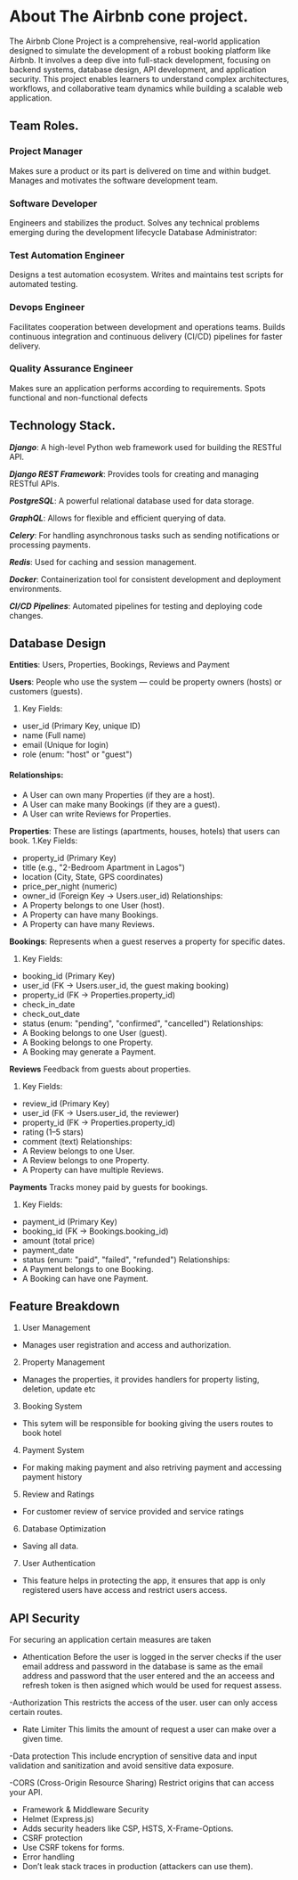 # About The Airbnb cone project.

The Airbnb Clone Project is a comprehensive, real-world application designed to simulate the development of a robust booking platform like Airbnb. It involves a deep dive into full-stack development, focusing on backend systems, database design, API development, and application security. This project enables learners to understand complex architectures, workflows, and collaborative team dynamics while building a scalable web application.

## Team Roles.

### Project Manager

Makes sure a product or its part is delivered on time and within budget. Manages and motivates the software development team.

### Software Developer

Engineers and stabilizes the product. Solves any technical problems emerging during the development lifecycle
Database Administrator:

### Test Automation Engineer

Designs a test automation ecosystem. Writes and maintains test scripts for automated testing.

### Devops Engineer

Facilitates cooperation between development and operations teams. Builds continuous integration and continuous delivery (CI/CD) pipelines for faster delivery.

### Quality Assurance Engineer

Makes sure an application performs according to requirements. Spots functional and non-functional defects

## Technology Stack.

**_Django_**: A high-level Python web framework used for building the RESTful API.

**_Django REST Framework_**: Provides tools for creating and managing RESTful APIs.

**_PostgreSQL_**: A powerful relational database used for data storage.

**_GraphQL_**: Allows for flexible and efficient querying of data.

**_Celery_**: For handling asynchronous tasks such as sending notifications or processing payments.

**_Redis_**: Used for caching and session management.

**_Docker_**: Containerization tool for consistent development and deployment environments.

**_CI/CD Pipelines_**: Automated pipelines for testing and deploying code changes.

## Database Design

**Entities**: Users, Properties, Bookings, Reviews and Payment

**Users**:
People who use the system — could be property owners (hosts) or customers (guests).

1. Key Fields:

- user_id (Primary Key, unique ID)
- name (Full name)
- email (Unique for login)
- role (enum: "host" or "guest")

#### Relationships:

- A User can own many Properties (if they are a host).
- A User can make many Bookings (if they are a guest).
- A User can write Reviews for Properties.

**Properties**:
These are listings (apartments, houses, hotels) that users can book.
1.Key Fields:

- property_id (Primary Key)
- title (e.g., "2-Bedroom Apartment in Lagos")
- location (City, State, GPS coordinates)
- price_per_night (numeric)
- owner_id (Foreign Key → Users.user_id)
  Relationships:
- A Property belongs to one User (host).
- A Property can have many Bookings.
- A Property can have many Reviews.

**Bookings**:
Represents when a guest reserves a property for specific dates.

1. Key Fields:

- booking_id (Primary Key)
- user_id (FK → Users.user_id, the guest making booking)
- property_id (FK → Properties.property_id)
- check_in_date
- check_out_date
- status (enum: "pending", "confirmed", "cancelled")
  Relationships:
- A Booking belongs to one User (guest).
- A Booking belongs to one Property.
- A Booking may generate a Payment.

**Reviews**
Feedback from guests about properties.

1. Key Fields:

- review_id (Primary Key)
- user_id (FK → Users.user_id, the reviewer)
- property_id (FK → Properties.property_id)
- rating (1–5 stars)
- comment (text)
  Relationships:
- A Review belongs to one User.
- A Review belongs to one Property.
- A Property can have multiple Reviews.

**Payments**
Tracks money paid by guests for bookings.

1. Key Fields:

- payment_id (Primary Key)
- booking_id (FK → Bookings.booking_id)
- amount (total price)
- payment_date
- status (enum: "paid", "failed", "refunded")
  Relationships:
- A Payment belongs to one Booking.
- A Booking can have one Payment.

## Feature Breakdown

1. User Management

- Manages user registration and access and authorization.

2. Property Management

- Manages the properties, it provides handlers for property listing, deletion, update etc

3. Booking System

- This sytem will be responsible for booking giving the users routes to book hotel

4. Payment System

- For making making payment and also retriving payment and accessing payment history

5. Review and Ratings

- For customer review of service provided and service ratings

6. Database Optimization

- Saving all data.

7. User Authentication

- This feature helps in protecting the app, it ensures that app is only registered users have access and restrict users access.

## API Security

For securing an application certain measures are taken

- Athentication
  Before the user is logged in the server checks if the user email address and password in the database is same as the email address and password that the user entered and the an acceess and refresh token is then asigned which would be used for request assess.

-Authorization
This restricts the access of the user. user can only access certain routes.

- Rate Limiter
  This limits the amount of request a user can make over a given time.

-Data protection
This include encryption of sensitive data and input validation and sanitization
and avoid sensitive data exposure.

-CORS (Cross-Origin Resource Sharing)
Restrict origins that can access your API.

- Framework & Middleware Security
- Helmet (Express.js)
- Adds security headers like CSP, HSTS, X-Frame-Options.
- CSRF protection
- Use CSRF tokens for forms.
- Error handling
- Don’t leak stack traces in production (attackers can use them).
